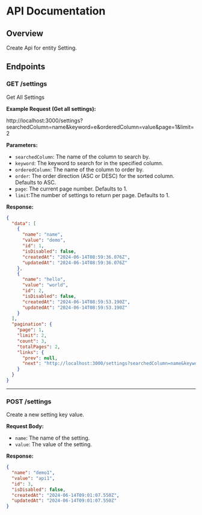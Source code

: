 # API Documentation

## Overview

Create Api for entity Setting.

## Endpoints

### GET /settings

Get All Settings

**Example Request (Get all settings):**

http://localhost:3000/settings?searchedColumn=name&keyword=e&orderedColumn=value&page=1&limit=2

**Parameters:**

- `searchedColumn`: The name of the column to search by.
- `keyword`: The keyword to search for in the specified column.
- `orderedColumn`: The name of the column to order by.
- `order`: The order direction (ASC or DESC) for the sorted column. Defaults to ASC.
- `page`: The current page number. Defaults to 1.
- `limit`:The number of settings to return per page. Defaults to 1.

**Response:**

```json
{
  "data": [
    {
      "name": "name",
      "value": "demo",
      "id": 1,
      "isDisabled": false,
      "createdAt": "2024-06-14T08:59:36.076Z",
      "updatedAt": "2024-06-14T08:59:36.076Z"
    },
    {
      "name": "hello",
      "value": "world",
      "id": 2,
      "isDisabled": false,
      "createdAt": "2024-06-14T08:59:53.190Z",
      "updatedAt": "2024-06-14T08:59:53.190Z"
    }
  ],
  "pagination": {
    "page": 1,
    "limit": 2,
    "count": 3,
    "totalPages": 2,
    "links": {
      "prev": null,
      "next": "http://localhost:3000/settings?searchedColumn=name&keyword=e&orderedColumn=&order=desc&page=2&limit=2"
    }
  }
}
```

---

### POST /settings

Create a new setting key value.

**Request Body:**

- `name`: The name of the setting.
- `value`: The value of the setting.

**Response:**

```json
{
  "name": "demo1",
  "value": "api1",
  "id": 3,
  "isDisabled": false,
  "createdAt": "2024-06-14T09:01:07.550Z",
  "updatedAt": "2024-06-14T09:01:07.550Z"
}
```
